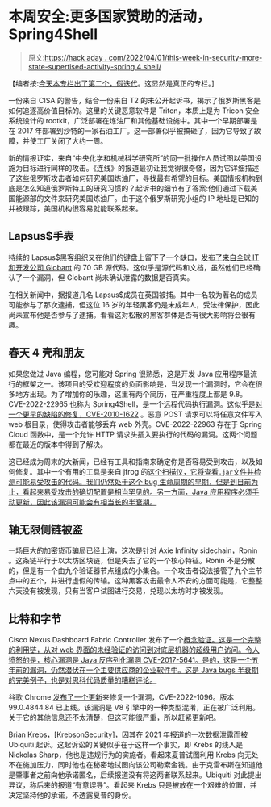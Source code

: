 # 本周安全:更多国家赞助的活动，Spring4Shell

> 原文:[https://hack aday . com/2022/04/01/this-week-in-security-more-state-supertised-activity-spring 4 shell/](https://hackaday.com/2022/04/01/this-week-in-security-more-state-sponsored-activity-spring4shell/)

【编者按:[今天本专栏出了第二个，假迭代](https://hackaday.com/2022/04/01/this-week-in-security-hackerman-twitters-best-and-signs-to-watch-out-for/)。这显然是真正的专栏。]

一份来自 CISA 的警告，结合一份来自 T2 的未公开起诉书，揭示了俄罗斯黑客是如何追逐高价值目标的。这里的关键恶意软件是 Triton，本质上是为 Tricon 安全系统设计的 rootkit，广泛部署在炼油厂和其他基础设施中。其中一个早期部署是在 2017 年部署到沙特的一家石油工厂。这一部署似乎被搞砸了，因为它导致了故障，并使工厂关闭了大约一周。

新的情报证实，来自“中央化学和机械科学研究所”的同一批操作人员试图以美国设施为目标进行同样的攻击。《连线》的报道最初让我觉得很奇怪，因为它详细描述了这些俄罗斯攻击者如何研究美国炼油厂，寻找最有希望的目标。美国情报机构到底是怎么知道俄罗斯特工的研究习惯的？起诉书的细节有了答案:他们通过下载美国能源部的文件来研究美国炼油厂。由于这个俄罗斯研究小组的 IP 地址是已知的并被跟踪，美国机构很容易就能联系起来。

## Lapsus$手表

持续的 Lapsus$黑客组织又在他们的键盘上留下了一个缺口，[发布了来自全球 IT 和开发公司 Globant](https://arstechnica.com/information-technology/2022/03/it-giant-globant-discloses-hack-after-lapsus-leaks-70gb-of-stolen-data/) 的 70 GB 源代码。这似乎是源代码和文档，虽然他们已经确认了一个漏洞，但 Globant 尚未确认泄露的数据是否真实。

在相关新闻中，据报道几名 Lapsus$成员在英国被捕。其中一名较为著名的成员可能参与了那次逮捕，但这位 16 岁的年轻黑客仍是未成年人，受法律保护，因此尚未宣布他是否参与了逮捕。看看这对松散的黑客群体是否有很大影响将会很有趣。

## 春天 4 壳和朋友

如果您做过 Java 编程，您可能对 Spring 很熟悉，这是开发 Java 应用程序最流行的框架之一。该项目的受欢迎程度的负面影响是，当发现一个漏洞时，它会在很多地方出现。为了增加你的乐趣，这里有两个简历，在严重程度上都是 9.8。 CVE-2022-22965 也称为 Spring4Shell，是一个远程代码执行漏洞。这似乎是[对一个更早的缺陷的修复，CVE-2010-1622](https://www.praetorian.com/blog/spring-core-jdk9-rce/) 。恶意 POST 请求可以将任意文件写入 web 根目录，使得攻击者能够丢弃 web 外壳。CVE-2022-22963 存在于 Spring Cloud 函数中，是一个允许 HTTP 请求头插入要执行的代码的漏洞。这两个问题都在最近的版本中得到了解决。

这已经成为周末的大新闻，已经有工具和指南来确定你是否容易受到攻击，以及如何修复。其中一个有用的工具是来自 jfrog 的[这个扫描仪，它将查看`.jar`文件并检测可能易受攻击的代码。我们仍然处于这个 bug 生命周期的早期，但是到目前为止，看起来易受攻击的确切配置是相当罕见的。另一方面，Java 应用程序必须手动更新，因此该漏洞可能会有相当长的半衰期。](https://github.com/jfrog/jfrog-spring-tools)

## 轴无限侧链被盗

一场巨大的加密货币骗局已经上演，这次是针对 Axie Infinity sidechain，Ronin 。这条链平行于以太坊区块链，但是失去了它的一个核心特征。Ronin 不是分散的，但是有一个由九个验证器节点组成的小集合。一个攻击者设法接管了九个主节点中的五个，并进行虚假的传输。这种黑客攻击最令人不安的方面可能是，它整整六天没有被发现，只有当客户试图进行交易，兑现以太坊时才被发现。

## 比特和字节

Cisco Nexus Dashboard Fabric Controller 发布了一个[概念验证。这是一个完整的利用链，从对 web 界面的未经验证的访问到对底层机器的超级用户访问。令人愤怒的是，核心漏洞是 Java 反序列化漏洞 CVE-2017-5641。是的，这是一个五年前的漏洞，仍然潜伏在一个主要供应商的企业软件中。这是 Java bugs 半衰期的完美例子，也是对思科代码质量的糟糕评论。](https://github.com/pedrib/PoC/blob/master/advisories/Cisco/DCNMPwn.md)

谷歌 Chrome [发布了一个更新](https://chromereleases.googleblog.com/2022/03/stable-channel-update-for-desktop_25.html)来修复一个漏洞，CVE-2022-1096。版本 99.0.4844.84 已上线。该漏洞是 V8 引擎中的一种类型混淆，正在被广泛利用。关于它的其他信息还不太清楚，但这可能很严重，所以赶紧更新吧。

Brian Krebs，[KrebsonSecurity]，因其在 2021 年报道的一次数据泄露而被 Ubiquiti 起诉。这起诉讼的关键似乎在于这样一个事实，即 Krebs 的线人是 Nickolas Sharp，他也是违规行为的实施者。看起来夏普试图利用 Krebs 向无处不在施加压力，同时他也在秘密地试图向该公司勒索金钱。由于克雷布斯在知道他是肇事者之前向他承诺匿名，后续报道没有将这两者联系起来。Ubiquiti 对此提出异议，称后来的报道“有意误导”。看起来 Krebs 只是被放在一个艰难的位置，并决定坚持他的承诺，不透露夏普的身份。